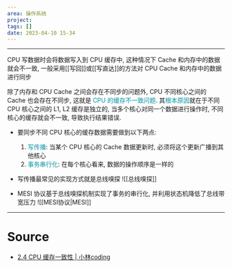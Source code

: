 ```yaml
---
area: 操作系统
project: 
tags: []
date: 2023-04-10 15-34
---
```

---
CPU 写数据时会将数据写入到 CPU 缓存中, 这种情况下 Cache 和内存中的数据就会不一致, 一般采用[[写回]]或[[写直达]]的方法对 CPU Cache 和内存中的数据进行同步

除了内存和 CPU Cache 之间会存在不同步的问题外, CPU 不同核心之间的 Cache 也会存在不同步, 这就是 <font color="#0593A2">CPU 的缓存不一致问题</font>. 其<font color="#0593A2">根本原因</font>就在于不同 CPU 核心之间的 L1, L2 缓存是独立的, 当多个核心对同一个数据进行操作时, 不同核心的缓存就会不一致, 导致执行结果错误. 

- 要同步不同 CPU 核心的缓存数据需要做到以下两点: 
    1. <font color="#0593A2">写传播</font>: 当某个 CPU 核心的 Cache 数据更新时, 必须将这个更新广播到其他核心
    2. <font color="#0593A2">事务串行化</font>: 在每个核心看来, 数据的操作顺序是一样的

- 写传播最常见的实现方式就是总线嗅探
    ![[总线嗅探]]

- MESI 协议基于总线嗅探机制实现了事务的串行化, 并利用状态机降低了总线带宽压力
    ![[MESI协议|MESI]]
---
# Source
- [2.4 CPU 缓存一致性 | 小林coding](https://xiaolincoding.com/os/1_hardware/cpu_mesi.html)
